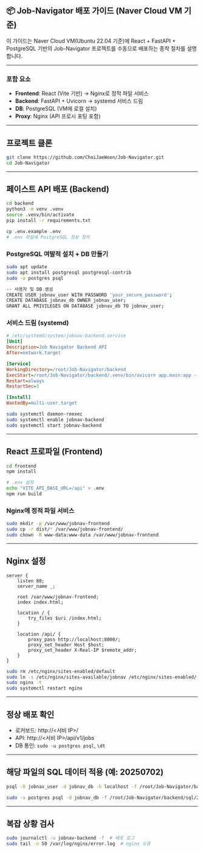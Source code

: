 ## 📦 Job-Navigator 배포 가이드 (Naver Cloud VM 기준)

이 가이드는 Naver Cloud VM(Ubuntu 22.04 기준)에 React + FastAPI + PostgreSQL 기반의 Job-Navigator 프로젝트를 수동으로 배포하는 종착 절차를 설명합니다.

---

### 포함 요소

* **Frontend**: React (Vite 기반) → Nginx로 정적 파일 서비스
* **Backend**: FastAPI + Uvicorn → systemd 서비스 드림
* **DB**: PostgreSQL (VM에 로컬 설치)
* **Proxy**: Nginx (API 프로시 포팅 포함)

---

## 프로젝트 클론

```bash
git clone https://github.com/ChoiJaeWoon/Job-Navigator.git
cd Job-Navigator
```

---

## 페이스트 API 배포 (Backend)

```bash
cd backend
python3 -m venv .venv
source .venv/bin/activate
pip install -r requirements.txt

cp .env.example .env
# .env 파일에 PostgreSQL 정보 정의
```

### PostgreSQL 여발적 설치 + DB 만들기

```bash
sudo apt update
sudo apt install postgresql postgresql-contrib
sudo -u postgres psql

-- 사용자 및 DB 생성
CREATE USER jobnav_user WITH PASSWORD 'your_secure_password';
CREATE DATABASE jobnav_db OWNER jobnav_user;
GRANT ALL PRIVILEGES ON DATABASE jobnav_db TO jobnav_user;
```

### 서비스 드림 (systemd)

```ini
# /etc/systemd/system/jobnav-backend.service
[Unit]
Description=Job Navigator Backend API
After=network.target

[Service]
WorkingDirectory=/root/Job-Navigator/backend
ExecStart=/root/Job-Navigator/backend/.venv/bin/uvicorn app.main:app --host 0.0.0.0 --port 8000
Restart=always
RestartSec=3

[Install]
WantedBy=multi-user.target
```

```bash
sudo systemctl daemon-reexec
sudo systemctl enable jobnav-backend
sudo systemctl start jobnav-backend
```

---

## React 프로파일 (Frontend)

```bash
cd frontend
npm install

# .env 설정
echo "VITE_API_BASE_URL=/api" > .env
npm run build
```

### Nginx에 정적 파일 서비스

```bash
sudo mkdir -p /var/www/jobnav-frontend
sudo cp -r dist/* /var/www/jobnav-frontend/
sudo chown -R www-data:www-data /var/www/jobnav-frontend
```

---

## Nginx 설정

```nginx
server {
    listen 80;
    server_name _;

    root /var/www/jobnav-frontend;
    index index.html;

    location / {
        try_files $uri /index.html;
    }

    location /api/ {
        proxy_pass http://localhost:8000/;
        proxy_set_header Host $host;
        proxy_set_header X-Real-IP $remote_addr;
    }
}
```

```bash
sudo rm /etc/nginx/sites-enabled/default
sudo ln -s /etc/nginx/sites-available/jobnav /etc/nginx/sites-enabled/
sudo nginx -t
sudo systemctl restart nginx
```

---

## 정상 배포 확인

* 로커보드: http\://<서비 IP>/
* API: http\://<서비 IP>/api/v1/jobs
* DB 통인: `sudo -u postgres psql`, `\dt`

---

## 해당 파일의 SQL 데이터 적용 (예: 20250702)

```bash
psql -U jobnav_user -d jobnav_db -h localhost -f /root/Job-Navigator/backend/sql/20250702_db.sql
```
```bash
sudo -u postgres psql -d jobnav_db -f /root/Job-Navigator/backend/sql/20250705_db.sql
```

---

## 복잡 상황 검사

```bash
sudo journalctl -u jobnav-backend -f  # 배포 로그
sudo tail -n 50 /var/log/nginx/error.log  # nginx 오류
```

